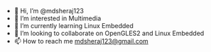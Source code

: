 - 👋 Hi, I’m @mdsheraj123
- 👀 I’m interested in Multimedia
- 🌱 I’m currently learning Linux Embedded
- 💞️ I’m looking to collaborate on OpenGLES2 and Linux Embedded
- 📫 How to reach me mdsheraj123@gmail.com

<!---
mdsheraj123/mdsheraj123 is a ✨ special ✨ repository because its `README.md` (this file) appears on your GitHub profile.
You can click the Preview link to take a look at your changes.
--->
